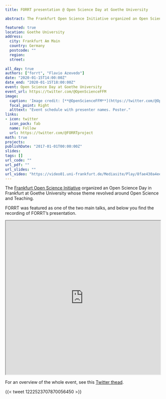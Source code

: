 ```yaml
---
title: FORRT presentation @ Open Science Day at Goethe University

abstract: The Frankfurt Open Science Initiative organized an Open Science Day in Frankfurt at Goethe University whose theme revolved around Open Science and Teaching. FORRT was featured as one of the two main talks, and it was recorded.

featured: true
location: Goethe University
address:
  city: Frankfurt Am Main
  country: Germany
  postcode: ""
  region: 
  street: 
  
all_day: true
authors: ["forrt", "Flavio Azevedo"]
date: "2020-01-15T14:00:00Z"
date_end: "2020-01-15T18:00:00Z"
event: Open Science Day at Goethe University
event_url: https://twitter.com/@OpenScienceFFM
image:
  caption: 'Image credit: [**@OpenScienceFFM**](https://twitter.com/@OpenScienceFFM)'
  focal_point: Right
  alttext: "Event schedule with presenter names. Poster."
links:
- icon: twitter
  icon_pack: fab
  name: Follow
  url: https://twitter.com/@FORRTproject
math: true
projects:
publishDate: "2017-01-01T00:00:00Z"
slides: 
tags: []
url_code: ""
url_pdf: ""
url_slides: ""
url_video: "https://video01.uni-frankfurt.de/Mediasite/Play/8fae430a4ee24d62a7f61985f74f27121d"
---
```


The [Frankfurt Open Science Initiative](https://frankfurt-osi.netlify.com/) organized an Open Science Day in Frankfurt at Goethe University whose theme revolved around Open Science and Teaching.

FORRT was featured as one of the two main talks, and below you find the recording of FORRT’s presentation. 

<iframe src="https://video01.uni-frankfurt.de/Mediasite/Play/8fae430a4ee24d62a7f61985f74f27121d" width="100%" height="500" allowfullscreen="allowfullscreen"></iframe>

For an overview of the whole event, see this [Twitter thead](https://twitter.com/OpenScienceFFM/status/1222523707870056450).

{{< tweet 1222523707870056450 >}}

